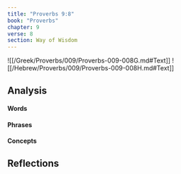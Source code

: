 ```yaml
---
title: "Proverbs 9:8"
book: "Proverbs"
chapter: 9
verse: 8
section: Way of Wisdom
---
```

![[/Greek/Proverbs/009/Proverbs-009-008G.md#Text]]
![[/Hebrew/Proverbs/009/Proverbs-009-008H.md#Text]]

## Analysis

#### Words

#### Phrases

#### Concepts

## Reflections
